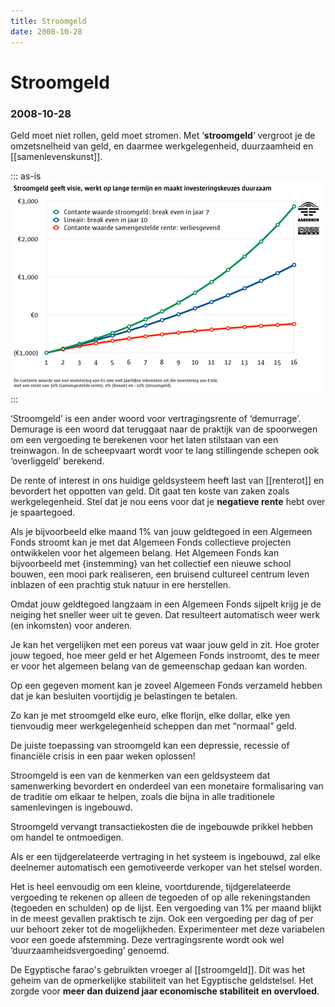 ```yaml
---
title: Stroomgeld
date: 2008-10-28
---
```


# Stroomgeld
### 2008-10-28

Geld moet niet rollen, geld moet stromen. Met ‘**stroomgeld**’ vergroot je de omzetsnelheid van geld, en daarmee werkgelegenheid, duurzaamheid en [[samenlevenskunst]].

::: as-is
<img src="stroomgeldgrafiek-500.png">
:::

‘Stroomgeld’ is een ander woord voor vertragingsrente of ‘demurrage’. Demurage is een woord dat teruggaat naar de praktijk van de spoorwegen om een vergoeding te berekenen voor het laten stilstaan van een treinwagon. In de scheepvaart wordt voor te lang stillingende schepen ook ‘overliggeld’ berekend.

De rente of interest in ons huidige geldsysteem heeft last van [[renterot]] en bevordert het oppotten van geld. Dit gaat ten koste van zaken zoals werkgelegenheid. Stel dat je nou eens voor dat je **negatieve rente** hebt over je spaartegoed.

Als je bijvoorbeeld elke maand 1% van jouw geldtegoed in een Algemeen Fonds stroomt kan je met dat Algemeen Fonds collectieve projecten ontwikkelen voor het algemeen belang. Het Algemeen Fonds kan bijvoorbeeld met {instemming} van het collectief een nieuwe school bouwen, een mooi park realiseren, een bruisend cultureel centrum leven inblazen of een prachtig stuk natuur in ere herstellen.

Omdat jouw geldtegoed langzaam in een Algemeen Fonds sijpelt krijg je de neiging het sneller weer uit te geven. Dat resulteert automatisch weer werk (en inkomsten) voor anderen.

Je kan het vergelijken met een poreus vat waar jouw geld in zit. Hoe groter jouw tegoed, hoe meer geld er het Algemeen Fonds instroomt, des te meer er voor het algemeen belang van de gemeenschap gedaan kan worden.

Op een gegeven moment kan je zoveel Algemeen Fonds verzameld hebben dat je kan besluiten voortijdig je belastingen te betalen.

Zo kan je met stroomgeld elke euro, elke florijn, elke dollar, elke yen tienvoudig meer werkgelegenheid scheppen dan met “normaal” geld.

De juiste toepassing van stroomgeld kan een depressie, recessie of financiële crisis in een paar weken oplossen!

Stroomgeld is een van de kenmerken van een geldsysteem dat samenwerking bevordert en onderdeel van een monetaire formalisaring van de traditie om elkaar te helpen, zoals die bijna in alle traditionele samenlevingen is ingebouwd.

Stroomgeld vervangt transactiekosten die de ingebouwde prikkel hebben om handel te ontmoedigen.

Als er een tijdgerelateerde vertraging in het systeem is ingebouwd, zal elke deelnemer automatisch een gemotiveerde verkoper van het stelsel worden.

Het is heel eenvoudig om een kleine, voortdurende, tijdgerelateerde vergoeding te rekenen op alleen de tegoeden of op alle rekeningstanden (tegoeden en schulden) op de lijst. Een vergoeding van 1% per maand blijkt in de meest gevallen praktisch te zijn. Ook een vergoeding per dag of per uur behoort zeker tot de mogelijkheden. Experimenteer met deze variabelen voor een goede afstemming. Deze vertragingsrente wordt ook wel ‘duurzaamheidsvergoeding’ genoemd.

De Egyptische farao's gebruikten vroeger al [[stroomgeld]]. Dit was het geheim van de opmerkelijke stabiliteit van het Egyptische geldstelsel. Het zorgde voor **meer dan duizend jaar economische stabiliteit en overvloed**.